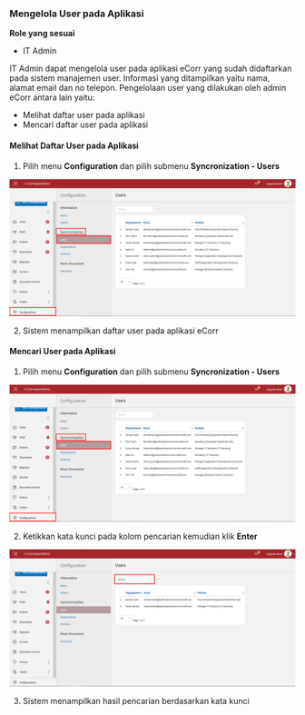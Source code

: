 ###  **Mengelola User pada Aplikasi**

**Role yang sesuai**


- IT Admin


IT Admin dapat mengelola user pada aplikasi eCorr yang sudah didaftarkan pada sistem manajemen user. Informasi yang ditampilkan yaitu nama, alamat email dan no telepon. Pengelolaan user yang dilakukan oleh admin eCorr antara lain yaitu:


- Melihat daftar user pada aplikasi
- Mencari daftar user pada aplikasi

<!--H6 not demoted to H7. -->

####  **Melihat Daftar User pada Aplikasi**

1. Pilih menu **Configuration** dan pilih submenu **Syncronization - Users**

![gambar](SC_Konfigurasi/KF05.png)

2. Sistem menampilkan daftar user pada aplikasi eCorr


#### **Mencari User pada Aplikasi**

1. Pilih menu **Configuration** dan pilih submenu **Syncronization - Users**

![gambar](SC_Konfigurasi/KF05.png)

2. Ketikkan kata kunci pada kolom pencarian kemudian klik **Enter**

![gambar](SC_Konfigurasi/KF06.png)

3. Sistem menampilkan hasil pencarian berdasarkan kata kunci

